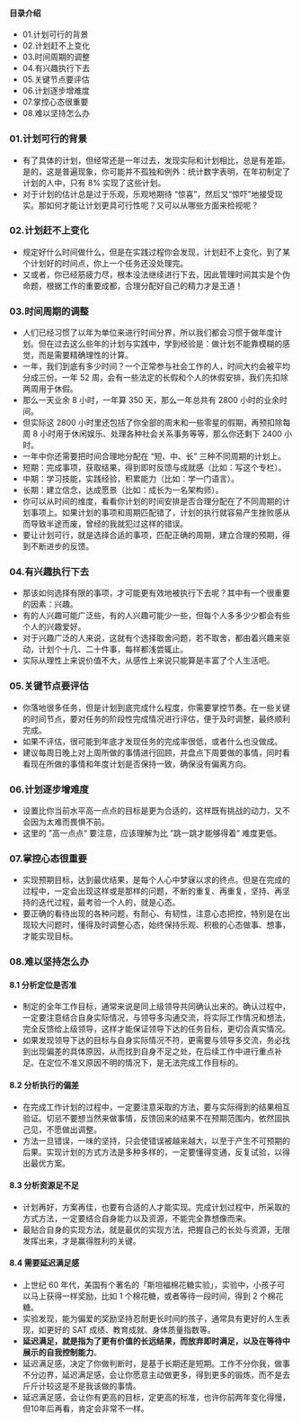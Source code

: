 #### 目录介绍
- 01.计划可行的背景
- 02.计划赶不上变化
- 03.时间周期的调整
- 04.有兴趣执行下去
- 05.关键节点要评估
- 06.计划逐步增难度
- 07.掌控心态很重要
- 08.难以坚持怎么办




### 01.计划可行的背景
- 有了具体的计划，但经常还是一年过去，发现实际和计划相比，总是有差距。是的，这是普遍现象，你可能并不孤独和例外：统计数字表明，在年初制定了计划的人中，只有 8% 实现了这些计划。
- 对于计划的估计总是过于乐观，乐观地期待 “惊喜”，然后又“惊吓”地接受现实。那如何才能让计划更具可行性呢？又可以从哪些方面来检视呢？


### 02.计划赶不上变化
- 规定好什么时间做什么，但是在实践过程你会发现，计划赶不上变化，到了某个计划好的时间点，你上一个任务还没处理完。
- 又或者，你已经筋疲力尽，根本没法继续进行下去，因此管理时间其实是个伪命题，根据工作的重要成都，合理分配好自己的精力才是王道！


### 03.时间周期的调整
- 人们已经习惯了以年为单位来进行时间分界，所以我们都会习惯于做年度计划。但在过去这么些年的计划与实践中，学到经验是：做计划不能靠模糊的感觉，而是需要精确理性的计算。
- 一年，我们到底有多少时间？一个正常参与社会工作的人，时间大约会被平均分成三份。一年 52 周，会有一些法定的长假和个人的休假安排，我们先扣除两周用于休假。
- 那么一天业余 8 小时，一年算 350 天，那么一年总共有 2800 小时的业余时间。
- 但实际这 2800 小时里还包括了你全部的周末和一些零星的假期，再预扣除每周 8 小时用于休闲娱乐、处理各种社会关系事务等等，那么你还剩下 2400 小时。
- 一年中你还需要把时间合理地分配在 “短、中、长” 三种不同周期的计划上。
- 短期：完成事项，获取结果，得到即时反馈与成就感（比如：写这个专栏）。
- 中期：学习技能，实践经验，积累能力（比如：学一门语言）。
- 长期：建立信念，达成愿景（比如：成长为一名架构师）。
- 你可以从时间的维度，看看你计划的时间安排是否合理分配在了不同周期的计划事项上。如果计划的事项和周期匹配错了，计划的执行就容易产生挫败感从而导致半途而废，曾经的我就犯过这样的错误。
- 要让计划可行，就是选择合适的事项，匹配正确的周期，建立合理的预期，得到不断进步的反馈。


### 04.有兴趣执行下去
- 那该如何选择有限的事项，才可能更有效地被执行下去呢？其中有一个很重要的因素：兴趣。
- 有的人兴趣可能广泛些，有的人兴趣可能少一些，但每个人多多少少都会有些个人的兴趣爱好。
- 对于兴趣广泛的人来说，这就有个选择取舍问题，若不取舍，都由着兴趣来驱动，计划个十几、二十件事，每样都浅尝辄止。
- 实际从理性上来说价值不大，从感性上来说只能算是丰富了个人生活吧。


### 05.关键节点要评估
- 你落地很多任务，但是计划到底完成什么程度，你需要掌控节奏。在一些关键的时间节点，要对任务的阶段性完成情况进行评估，便于及时调整，最终顺利完成。
- 如果不评估，很可能到年底才发现任务的完成率很低，或者什么也没做成。
- 建议每周日晚上对上周所做的事情进行回顾，并盘点下周要做的事情，同时看看现在所做的事情和年度计划是否保持一致，确保没有偏离方向。


### 06.计划逐步增难度
- 设置比你当前水平高一点点的目标是更为合适的，这样既有挑战的动力，又不会因为太难而畏惧不前。
- 这里的 ”高一点点“ 要注意，应该理解为比 ”跳一跳才能够得着“ 难度更低。


### 07.掌控心态很重要
- 实现预期目标，达到最优结果，是每个人心中梦寐以求的终点。但是在完成的过程中，一定会出现这样或是那样的问题，不断的重复、再重复，坚持、再坚持的迭代过程，最考验一个人的，就是心态。
- 要正确的看待出现的各种问题，有耐心、有韧性，注意心态把控，特别是在出现较大问题时，懂得及时调整心态，始终保持乐观、积极的心态做事、想事，才能实现目标。


### 08.难以坚持怎么办
#### 8.1 分析定位是否准
- 制定的全年工作目标，通常来说是同上级领导共同确认出来的。确认过程中，一定要注意结合自身实际情况，与领导多沟通交流，将实际工作情况和想法，完全反馈给上级领导，这样才能保证领导下达的任务目标，更切合真实情况。
- 如果发现领导下达的目标与自身实际情况不符，更需要与领导多交流，务必找到出现偏差的具体原因，从而找到自身不足之处，在后续工作中进行重点补足。在定位不准又原因不明的情况下，是无法完成工作目标的。


#### 8.2 分析执行的偏差
- 在完成工作计划的过程中，一定要注意采取的方法，要与实际得到的结果相互验证。切忌不要想当然来做事情，反馈回来的结果不在预期范围内，依然固执己见，不愿做出调整。
- 方法一旦错误，一味的坚持，只会使错误被越来越大，以至于产生不可预期的后果。实现计划的方式方法是多种多样的，一定要懂得变通，反复试验，以得出最优方案。


#### 8.3 分析资源足不足
- 计划再好，方案再佳，也要有合适的人才能实现。完成计划过程中，所采取的方式方法，一定要结合自身能力以及资源，不能完全靠想像而来。
- 最贴合自身的实现方法，就是最优的实现方法，把握自己的长处与资源，无限发挥出来，才是赢得胜利的关键。


#### 8.4 需要延迟满足感
- 上世纪 60 年代，美国有个著名的「斯坦福棉花糖实验」，实验中，小孩子可以马上获得一样奖励，比如 1 个棉花糖，或者等待一段时间，得到 2 个棉花糖。
- 实验发现，能为偏爱的奖励坚持忍耐更长时间的孩子，通常具有更好的人生表现，如更好的 SAT 成绩、教育成就、身体质量指数等。
- **延迟满足，就是指为了更有价值的长远结果，而放弃即时满足，以及在等待中展示的自我控制能力**。
- 延迟满足感，决定了你做判断时，是基于长期还是短期。工作不分你我，做事不分边界，延迟满足感，会让你愿意主动做更多，得到更多的锻炼，而不是去斤斤计较这是不是我该做的事情。
- 延迟满足感，会让你有更高的目标，定更高的标准，也许你前两年变化得慢，但10年后再看，肯定会非常不一样。






